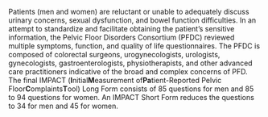 Patients (men and women) are reluctant or unable to adequately discuss urinary concerns, sexual dysfunction, and bowel function difficulties. In an attempt to standardize and facilitate obtaining the patient’s sensitive information, the Pelvic Floor Disorders Consortium (PFDC) reviewed multiple symptoms, function, and quality of life questionnaires. The PFDC is composed of colorectal surgeons, urogynecologists, urologists, gynecologists, gastroenterologists, physiotherapists, and other advanced care practitioners indicative of the broad and complex concerns of PFD. The final IMPACT (**I**nitial**M**easurement of**Pa**tient-Reported Pelvic Floor**C**omplaints**T**ool) Long Form consists of 85 questions for men and 85 to 94 questions for women. An IMPACT Short Form reduces the questions to 34 for men and 45 for women.